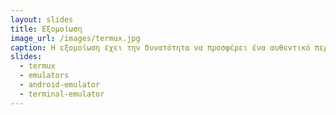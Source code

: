 ```yaml
---
layout: slides
title: Εξομοίωση 
image_url: /images/termux.jpg
caption: Η εξομοίωση έχει την δυνατότητα να προσφέρει ένα αυθεντικό περιβάλλον, χωρίς να χρειάζεται να υπάρχει το αυθεντικό σύστημα.
slides:
  - termux
  - emulators
  - android-emulator
  - terminal-emulator
---
```

